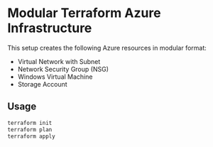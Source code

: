 
# Modular Terraform Azure Infrastructure

This setup creates the following Azure resources in modular format:
- Virtual Network with Subnet
- Network Security Group (NSG)
- Windows Virtual Machine
- Storage Account

## Usage

```bash
terraform init
terraform plan
terraform apply
```
